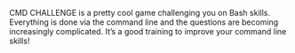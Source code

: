 CMD CHALLENGE is a pretty cool game challenging you on Bash skills.
Everything is done via the command line and the questions are becoming
increasingly complicated. It’s a good training to improve your
command line skills!
